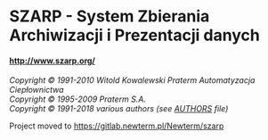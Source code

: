 SZARP - System Zbierania Archiwizacji i Prezentacji danych
==========================================================

#### http://www.szarp.org/ ####

*Copyright © 1991-2010 Witold Kowalewski Praterm Automatyzacja Ciepłownictwa*  
*Copyright © 1995-2009 Praterm S.A.*  
*Copyright © 1991-2018 various authors (see [AUTHORS](AUTHORS) file)*

Project moved to https://gitlab.newterm.pl/Newterm/szarp

